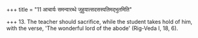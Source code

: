 +++
title = "11 आचार्यः समन्वारब्धे जुहुयात्सदसस्पतिमद्भुतमिति"

+++
13. The teacher should sacrifice, while the student takes hold of him, with the verse, 'The wonderful lord of the abode' (Rig-Veda I, 18, 6).
